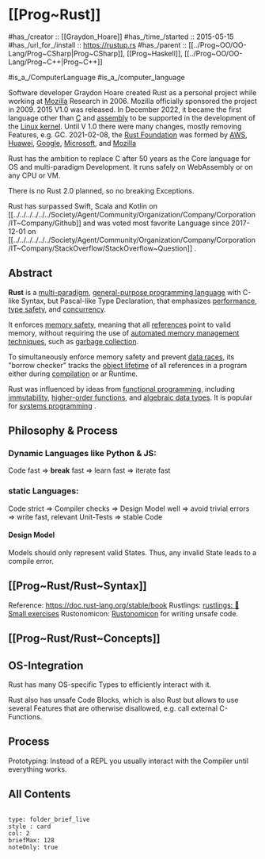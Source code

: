 # [[Prog~Rust]] 

#has_/creator :: [[Graydon_Hoare]]
#has_/time_/started :: 2015-05-15 
#has_/url_for_/install :: https://rustup.rs 
#has_/parent :: [[../Prog~OO/OO-Lang/Prog~CSharp|Prog~CSharp]], [[Prog~Haskell]], [[../Prog~OO/OO-Lang/Prog~C++|Prog~C++]] 

#is_a_/ComputerLanguage 
#is_a_/computer_language  

Software developer Graydon Hoare created Rust as a personal project while working at [Mozilla](https://en.wikipedia.org/wiki/Mozilla "Mozilla") Research in 2006. Mozilla officially sponsored the project in 2009.
2015 V1.0 was released. 
In December 2022, it became the first language other than [C](https://en.wikipedia.org/wiki/C_(programming_language) "C (programming language)") and [assembly](https://en.wikipedia.org/wiki/Assembly_language "Assembly language") to be supported in the development of the [Linux kernel](https://en.wikipedia.org/wiki/Linux_kernel "Linux kernel").
Until V 1.0 there were many changes, mostly removing Features, e.g. GC. 
2021-02-08, the [Rust Foundation](https://en.wikipedia.org/wiki/Rust_(programming_language)#Rust_Foundation) was formed by [AWS](https://en.wikipedia.org/wiki/Amazon_Web_Services "Amazon Web Services"), [Huawei](https://en.wikipedia.org/wiki/Huawei "Huawei"), [Google](https://en.wikipedia.org/wiki/Google "Google"), [Microsoft](https://en.wikipedia.org/wiki/Microsoft "Microsoft"), and [Mozilla](https://en.wikipedia.org/wiki/Mozilla "Mozilla") 

Rust has the ambition to replace C after 50 years 
as the Core language for OS and multi-paradigm Development. 
It runs safely on WebAssembly or on any CPU or VM. 

There is no Rust 2.0 planned, so no breaking Exceptions. 

Rust has surpassed Swift, Scala and Kotlin on [[../../../../../../Society/Agent/Community/Organization/Company/Corporation/IT~Company/Github]] 
and was voted most favorite Language since 2017-12-01 on [[../../../../../../Society/Agent/Community/Organization/Company/Corporation/IT~Company/StackOverflow/StackOverflow~Question]] . 

## Abstract 

**Rust** is a [multi-paradigm](https://en.wikipedia.org/wiki/Programming_paradigm "Programming paradigm"), [general-purpose programming language](https://en.wikipedia.org/wiki/General-purpose_programming_language "General-purpose programming language") 
with C-like Syntax, but Pascal-like Type Declaration, 
that emphasizes [performance](https://en.wikipedia.org/wiki/Computer_performance "Computer performance"), [type safety](https://en.wikipedia.org/wiki/Type_safety "Type safety"), and [concurrency](https://en.wikipedia.org/wiki/Concurrency_(computer_science) "Concurrency (computer science)"). 

It enforces [memory safety](https://en.wikipedia.org/wiki/Memory_safety "Memory safety"), meaning that all [references](https://en.wikipedia.org/wiki/Reference_(computer_science) "Reference (computer science)") point to valid memory, without requiring the use of [automated memory management techniques](https://en.wikipedia.org/wiki/Memory_management#Automated_memory_management "Memory management"), such as [garbage collection](https://en.wikipedia.org/wiki/Garbage_collection_(computer_science) "Garbage collection (computer science)"). 

To simultaneously enforce memory safety and prevent [data races](https://en.wikipedia.org/wiki/Data_race "Data race"), its "borrow checker" tracks the [object lifetime](https://en.wikipedia.org/wiki/Object_lifetime "Object lifetime") of all references in a program either during [compilation](https://en.wikipedia.org/wiki/Compilation_(computing) "Compilation (computing)") or ar Runtime. 

Rust was influenced by ideas from [functional programming](https://en.wikipedia.org/wiki/Functional_programming "Functional programming"), including [immutability](https://en.wikipedia.org/wiki/Immutable_object "Immutable object"), [higher-order functions](https://en.wikipedia.org/wiki/Higher-order_function "Higher-order function"), and [algebraic data types](https://en.wikipedia.org/wiki/Algebraic_data_type "Algebraic data type"). It is popular for [systems programming](https://en.wikipedia.org/wiki/Systems_programming) . 

## Philosophy & Process 

### Dynamic Languages like Python & JS: 

Code fast => __break__ fast => learn fast => iterate fast

### static Languages: 

Code strict => Compiler checks => Design Model well => avoid trivial errors => write fast, relevant Unit-Tests => stable Code 

#### Design Model 
Models should only represent valid States. 
Thus, any invalid State leads to a compile error. 


## [[Prog~Rust/Rust~Syntax]] 

Reference: https://doc.rust-lang.org/stable/book 
Rustlings: [rustlings: :crab: Small exercises](https://github.com/rust-lang/rustlings) 
Rustonomicon: [Rustonomicon](https://doc.rust-lang.org/stable/nomicon/index.html) for writing unsafe code. 


## [[Prog~Rust/Rust~Concepts]]


## OS-Integration 

Rust has many OS-specific Types to efficiently interact with it. 

Rust also has unsafe Code Blocks, which is also Rust but allows to use several Features that are otherwise disallowed, e.g. call external C-Functions. 


#### 

## Process 

Prototyping: Instead of a REPL you usually interact with the Compiler until everything works. 

## All Contents

```folderv
```

```ccard
type: folder_brief_live
style : card
col: 2
briefMax: 128
noteOnly: true
```

